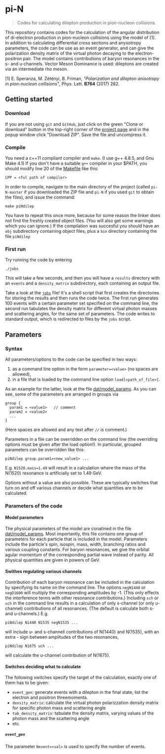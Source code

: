 # pi-N
> Codes for calculating dilepton production in pion-nucleon collisions.

This repository contains codes for the calculation of the angular distribution of di-electron production in pion-nucleon 
collisions using the model of [1]. In addition to calculating differential cross sections and anysotropy
parameters, the code can be use as an event generator, and can give the polarization density matrix of the virtual
photon decaying to the electron-positron pair. 
The model contains contributions of baryon resonances in the s- and u-channels.
Vector Meson Dominance is used: dileptons are created via an intermediate rho meson.

[1] E. Speranza, M. Zétényi, B. Friman, *"Polarization and dilepton anisotropy in pion-nucleon 
collisions"*, Phys. Lett. **B764** (2017) 282.

## Getting started
### Download

If you are not using `git` and `GitHub`, just click on the green "Clone or download" button in the top-right corner
of the [project page](https://github.com/mzetenyi/pi-N) and in the popup window
click "Download ZIP". Save the file and uncompress it.

### Compile

You need a c++11 compliant compiler and `make`. (I use g++ 4.8.5, and Gnu Make 4.1) If you don't have a suitable `g++`
compiler in your $PATH, you should modify line 20 of the [Makefile](https://github.com/mzetenyi/pi-N/blob/master/Makefile)
like this:
```
CPP = <ful path of compiler>
```
In order to compile, navigate to the 
main directory of the project (called `pi-N-master` if you downloaded the ZIP file and `pi-N` if you used `git` to 
obtain the files), and issue the command:
```
make piNdilep
```
You have to repeat this once more, because for some reason the linker does not find the freshly created object files.
(You will also get some warnings which you can ignore.) If the compilation was succesful you should have an `obj`
subdirectory containing object files, plus a `bin` directory containing the file `piNdilep`

### First run

Try running the code by entering
```
./jobs
```
This will take a few seconds, and then you will have a `results` directory with an `events` and a `density_matrix`
subdirectory, each containing an output file.

Take a look at the [`jobs`](https://github.com/mzetenyi/pi-N/blob/master/jobs) file! It's a shell script that first
creates the directories for storing the results and then runs the code twice. The first run generates 100 events
with a certain parameter set specified on the command line, the second run tabulates the density matrix for different
virtual photon masses and scattering angles, for the same set of parameters. The code writes to standard output, which is
redirected to files by the `jobs` script.

## Parameters
### Syntax

All parameters/options to the code can be specified in two ways:

1. as a command line option in the form `parameter=<value>` (no spaces are allowed),
2. in a file that is loaded by the command line option `load[<path_of_file>]`.

As an example for the latter, look at the file 
[dat/model_params](https://github.com/mzetenyi/pi-N/blob/master/dat/model_params).
As you can see, some of the parameters are arranged in groups via
```
group {
  param1 = <value1>   // comment
  param2 = <value2>
  ...
}
```
(Here spaces are allowed and any text after `//` is comment.) 

Parameters in a file can be overridden on the command line (the overriding options must be given after the load option!). 
In particular, grouped parameters can be overridden like this:
```
piNdilep group.param1=<new_value1> ...
```
E.g. `N1520.mass=1.49` will result in a calculation where the mass of the N(1520) resonance is artificially set
to 1.49 GeV.

Options without a value are also possible. These are typically switches that turn on and off various channels or decide
what quantities are to be calculated.

### Parameters of the code
#### Model parameters

The physical parameters of the model are conatined in the file 
[dat/model_params](https://github.com/mzetenyi/pi-N/blob/master/dat/model_params). Most importantly, this file
contains one group of parameters for each particle that is included in the model. Parameters include the
particle's spin, isospin, mass, width, branching ratios and various coupling constants. For baryon resonances, 
we give the orbital agular momentum of the corresponding partial wave instead of parity. All physical quantities
are given in powers of GeV. 

#### Swithes regulating various channels

Contribution of each baryon resonance can be included in the calculation by specifying its name on the command line.
The options `negN1440` or `negD1600` will multiply the corresponding amplitudes by -1. (This only effects the
interference terms with other resonance contributions.)
Including `sch` or `uch` in the command line results in a calculation of only s-channel (or only u-channel) contributions
of all resonances. (The default is calculate both s- and u-channels.) E.g.
```
piNdilep N1440 N1535 negN1535 ...
```
will include u- and s-channell contributions of N(1440) and N(1535), with an extra - sign between amplitudes of the
two resonances,
```
piNdilep N1675 uch ...
```
will calculate the u-channel contribution of N(1675).

#### Switches deciding what to calculate

The following switches specify the target of the calculation, exactly one of them has to be given:

* `event_gen`: generate events with a dilepton in the final state, list the electron and positron threemomenta.
* `density_matrix`: calculate the virtual photon polarizzation density matrix for specific photon mass and
                     scattering angle
* `tab_density_matrix`: tabulate the density matrix, varying values of the photon mass and the scattering angle
* etc.

##### `event_gen`

The parameter `Nevent=<val>` is used to specify the number of events.

